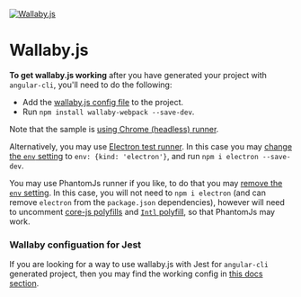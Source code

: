 [![Wallaby.js](https://img.shields.io/badge/wallaby.js-configured-green.svg)](https://wallabyjs.com)	

# Wallaby.js

**To get wallaby.js working** after you have generated your project with `angular-cli`, you'll need to do the following:
- Add the [wallaby.js config file](https://github.com/wallabyjs/ngCliWebpackSample/blob/master/wallaby.js) to the project.	
- Run `npm install wallaby-webpack --save-dev`.	

Note that the sample is [using Chrome (headless) runner](https://wallabyjs.com/docs/integration/chrome.html).	

Alternatively, you may use [Electron test runner](https://wallabyjs.com/docs/integration/electron.html). In this case you may  [change the `env` setting](https://github.com/wallabyjs/ngCliWebpackSample/blob/88a13b2c25f8808f733ec7cb058544f887f40190/wallaby.js#L49) to `env: {kind: 'electron'}`, and run `npm i electron --save-dev`.	

You may use PhantomJs runner if you like, to do that you may [remove the `env` setting](https://github.com/wallabyjs/ngCliWebpackSample/blob/88a13b2c25f8808f733ec7cb058544f887f40190/wallaby.js#L49). In this case, you will not need to `npm i electron` (and can remove `electron` from the `package.json` dependencies), however will need to uncomment [core-js polyfills](https://github.com/wallabyjs/ngCliWebpackSample/blob/88a13b2c25f8808f733ec7cb058544f887f40190/src/polyfills.ts#L23-L34) and [`Intl` polyfill](https://github.com/wallabyjs/ngCliWebpackSample/blob/88a13b2c25f8808f733ec7cb058544f887f40190/src/polyfills.ts#L68), so that PhantomJs may work.	

### Wallaby configuation for Jest	

If you are looking for a way to use wallaby.js with Jest for `angular-cli` generated project, then you may find the working config in [this docs section](https://wallabyjs.com/docs/integration/angular.html#jest).	